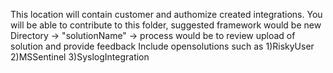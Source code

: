 This location will contain customer and authomize created integrations.
You will be able to contribute to this folder, suggested framework would be new Directory -> "solutionName" -> process would be to review upload of solution and provide feedback
Include opensolutions such as
    1)RiskyUser
    2)MSSentinel
    3)SyslogIntegration
